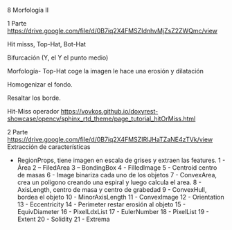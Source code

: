 8 Morfología II


1 Parte 
https://drive.google.com/file/d/0B7iq2X4FMSZIdnhvMjZsZ2ZWQmc/view


Hit misss, Top-Hat, Bot-Hat

Bifurcación (Y, el Y el punto medio)


Morfología- Top-Hat coge la imagen le hace una erosión y dilatación 

Homogenizar el fondo.

Resaltar los borde.


Hit-Miss operador  https://vovkos.github.io/doxyrest-showcase/opencv/sphinx_rtd_theme/page_tutorial_hitOrMiss.html




2 Parte 
https://drive.google.com/file/d/0B7iq2X4FMSZIRlJHaTZaNE4zTVk/view
Extracción de características

 - RegionProps, tiene imagen en escala de grises y extraen las features.
 	1 - Área
 	2 – FiledArea
 	3 – BondingBox
 	4 - FilledImage
 	5 - Centroid centro de masas
 	6 - Image binariza cada uno de los objetos
 	7 - ConvexArea, crea un poligono creando una espiral y luego calcula el area.
 	8 - AxisLength,  centro de masa y centro de grabedad 
 	9 - ConvexHull, bordea el objeto 
 	10 - MinorAxisLength
 	11 - ConvexImage
 	12 - Orientation
 	13 - Eccentricity 
 	14 - Perimeter restar erosión al objeto
 	15 - EquivDiameter
 	16 - PixelLdxList
 	17 - EulerNumber
 	18 - PixelList
 	19 - Extent
 	20 - Solidity
 	21 - Extrema
 	
